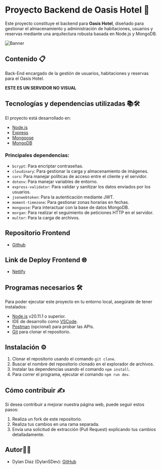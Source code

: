 # Proyecto Backend de Oasis Hotel 🌴

Este proyecto constituye el backend para **Oasis Hotel**, diseñado para gestionar el almacenamiento y administración de habitaciones, usuarios y reservas mediante una arquitectura robusta basada en Node.js y MongoDB.

![Banner](https://res.cloudinary.com/dylansdev/image/upload/v1737711901/Dise%C3%B1o_sin_t%C3%ADtulo_5_mam4hi.gif)

## Contenido 📋

Back-End encargado de la gestión de usuarios, habitaciones y reservas para el Oasis Hotel.

**ESTE ES UN SERVIDOR NO VISUAL**

## Tecnologías y dependencias utilizadas 📚🛠️

El proyecto está desarrollado en:

- [Node.js](https://nodejs.org/en/)
- [Express](https://expressjs.com/es/)
- [Mongoose](https://mongoosejs.com/)
- [MongoDB](https://www.mongodb.com/)

### Principales dependencias:

- `bcrypt`: Para encriptar contraseñas.
- `cloudinary`: Para gestionar la carga y almacenamiento de imágenes.
- `cors`: Para manejar políticas de acceso entre el cliente y el servidor.
- `dotenv`: Para manejar variables de entorno.
- `express-validator`: Para validar y sanitizar los datos enviados por los usuarios.
- `jsonwebtoken`: Para la autenticación mediante JWT.
- `moment-timezone`: Para gestionar zonas horarias en fechas.
- `mongoose`: Para interactuar con la base de datos MongoDB.
- `morgan`: Para realizar el seguimiento de peticiones HTTP en el servidor.
- `multer`: Para la carga de archivos.

## Repositorio Frontend

- [Github](https://github.com/DylanSDev/oasis-hotel-frontend)

## Link de Deploy Frontend 🌐

- [Netlify](https://oasis-hotel-mx.netlify.app/)

## Programas necesarios 🛠️

Para poder ejecutar este proyecto en tu entorno local, asegúrate de tener instalados:

- [Node.js](https://nodejs.org/en) v20.11.1 o superior.
- IDE de desarrollo como [VSCode](https://code.visualstudio.com/).
- [Postman](https://www.postman.com/) (opcional) para probar las APIs.
- [Git](https://git-scm.com/) para clonar el repositorio.

## Instalación ⚙️

1. Clonar el repositorio usando el comando `git clone`.
2. Buscar el nombre del repositorio clonado en el explorador de archivos.
3. Instalar las dependencias usando el comando `npm install`.
4. Para correr el programa, ejecutar el comando `npm run dev`.

## Cómo contribuir ✍️

Si desea contribuir a mejorar nuestra página web, puede seguir estos pasos:

1. Realiza un fork de este repositorio.
2. Realiza tus cambios en una rama separada.
3. Envía una solicitud de extracción (Pull Request) explicando tus cambios detalladamente.

## Autor👷‍♂️

- Dylan Diaz (DylanSDev): [GitHub](https://github.com/DylanSDev)
